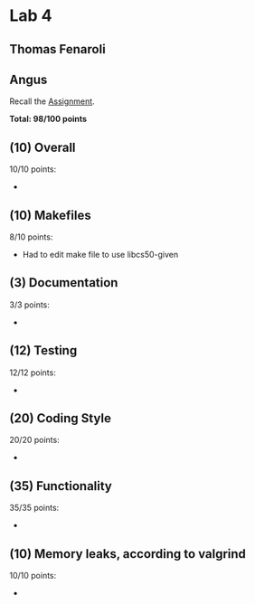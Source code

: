 # Lab 4

## Thomas Fenaroli

## Angus

Recall the [Assignment](https://github.com/cs50spring2021/tse-labs/tree/main/crawler).

**Total: 98/100 points**

## (10) Overall

10/10 points:

* 

## (10) Makefiles

8/10 points:

* Had to edit make file to use libcs50-given 

## (3) Documentation

3/3 points:

* 

## (12) Testing

12/12 points:

* 

## (20) Coding Style

20/20 points:

* 

## (35) Functionality

35/35 points:

* 

## (10) Memory leaks, according to valgrind

10/10 points:

* 

